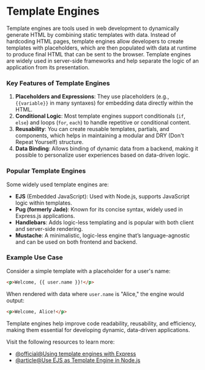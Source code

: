 # Template Engines
Template engines are tools used in web development to dynamically generate HTML by combining static templates with data. Instead of hardcoding HTML pages, template engines allow developers to create templates with placeholders, which are then populated with data at runtime to produce final HTML that can be sent to the browser. Template engines are widely used in server-side frameworks and help separate the logic of an application from its presentation.

### Key Features of Template Engines
1. **Placeholders and Expressions**: They use placeholders (e.g., `{{variable}}` in many syntaxes) for embedding data directly within the HTML.
2. **Conditional Logic**: Most template engines support conditionals (`if`, `else`) and loops (`for`, `each`) to handle repetitive or conditional content.
3. **Reusability**: You can create reusable templates, partials, and components, which helps in maintaining a modular and DRY (Don't Repeat Yourself) structure.
4. **Data Binding**: Allows binding of dynamic data from a backend, making it possible to personalize user experiences based on data-driven logic.

### Popular Template Engines
Some widely used template engines are:

- **EJS** (Embedded JavaScript): Used with Node.js, supports JavaScript logic within templates.
- **Pug (formerly Jade)**: Known for its concise syntax, widely used in Express.js applications.
- **Handlebars**: Adds logic-less templating and is popular with both client and server-side rendering.
- **Mustache**: A minimalistic, logic-less engine that’s language-agnostic and can be used on both frontend and backend.

### Example Use Case
Consider a simple template with a placeholder for a user's name:

```html
<p>Welcome, {{ user.name }}!</p>
```

When rendered with data where `user.name` is "Alice," the engine would output:

```html
<p>Welcome, Alice!</p>
```

Template engines help improve code readability, reusability, and efficiency, making them essential for developing dynamic, data-driven applications.

Visit the following resources to learn more:

- [@official@Using template engines with Express](https://expressjs.com/en/guide/using-template-engines.html)
- [@article@Use EJS as Template Engine in Node.js](https://www.geeksforgeeks.org/use-ejs-as-template-engine-in-node-js/)
